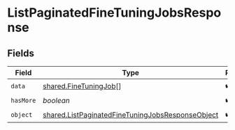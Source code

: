 # ListPaginatedFineTuningJobsResponse


## Fields

| Field                                                                                                                       | Type                                                                                                                        | Required                                                                                                                    | Description                                                                                                                 |
| --------------------------------------------------------------------------------------------------------------------------- | --------------------------------------------------------------------------------------------------------------------------- | --------------------------------------------------------------------------------------------------------------------------- | --------------------------------------------------------------------------------------------------------------------------- |
| `data`                                                                                                                      | [shared.FineTuningJob](../../../sdk/models/shared/finetuningjob.md)[]                                                       | :heavy_check_mark:                                                                                                          | N/A                                                                                                                         |
| `hasMore`                                                                                                                   | *boolean*                                                                                                                   | :heavy_check_mark:                                                                                                          | N/A                                                                                                                         |
| `object`                                                                                                                    | [shared.ListPaginatedFineTuningJobsResponseObject](../../../sdk/models/shared/listpaginatedfinetuningjobsresponseobject.md) | :heavy_check_mark:                                                                                                          | N/A                                                                                                                         |